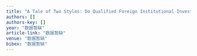 ```yaml
---
title: "A Tale of Two Styles: Do Qualified Foreign Institutional Investors Have an Edge Over Domestic Funds Managers in China?"
authors: []
authors-key: []
year: "数据暂缺"
article-link: "数据暂缺"
venue: "数据暂缺"
bibex: "数据暂缺"
---
```

